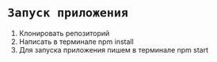 # `Запуск приложения`
1) Клонировать репозиторий
2) Написать в терминале npm install
3) Для запуска приложения пишем в терминале npm start
